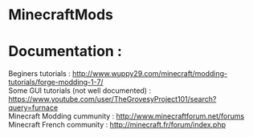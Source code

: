 # MinecraftMods

Documentation : 
=====================
Beginers tutorials : http://www.wuppy29.com/minecraft/modding-tutorials/forge-modding-1-7/     
Some GUI tutorials (not well documented) : https://www.youtube.com/user/TheGrovesyProject101/search?query=furnace     
Minecraft Modding cummunity : http://www.minecraftforum.net/forums     
Minecraft French community : http://minecraft.fr/forum/index.php     
